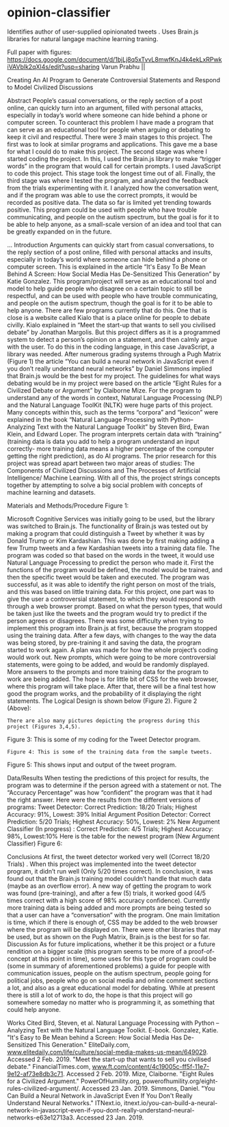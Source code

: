 # opinion-classifier
Identifies author of user-supplied opinionated tweets . Uses Brain.js libraries for natural langage machine learning traning. 

Full paper with figures: https://docs.google.com/document/d/1bjLj8q5xTvvL8mwfKnJ4k4ekLxRPwkiVAVblk2qXl4s/edit?usp=sharing
Varun Prabhu || 

Creating An AI Program to Generate Controversial Statements and Respond to Model Civilized Discussions  

Abstract
People’s casual conversations, or the reply section of a post online, can quickly turn into an argument, filled with personal attacks, especially in today’s world where someone can hide behind a phone or computer screen. To counteract this problem I have made a program that can serve as an educational tool for people when arguing or debating to keep it civil and respectful. There were 3 main stages to this project. The first was to look at similar programs and applications. This gave me a base for what I could do to make this project. The second stage was where I started coding the project. In this, I used the Brain.js library to make “trigger words” in the program that would call for certain prompts.  I used JavaScript to code this project. This stage took the longest time out of all. Finally, the third stage was where I tested the program, and analyzed the feedback from the trials experimenting with it. I analyzed how the conversation went, and if the program was able to use the correct prompts, it would be recorded as positive data. The data so far is limited yet trending towards positive. This program could be used with people who have trouble communicating, and people on the autism spectrum, but the goal is for it to be able to help anyone, as a small-scale version of an idea and tool that can be greatly expanded on in the future.

…
Introduction 
	Arguments can quickly start from casual conversations, to the reply section of a post online, filled with personal attacks and insults, especially in today’s world where someone can hide behind a phone or computer screen. This is explained in the article “It's Easy To Be Mean Behind A Screen: How Social Media Has De-Sensitized This Generation” by Katie Gonzalez.
This program/project will serve as an educational tool and model to help guide people who disagree on a certain topic to still be respectful, and can be used with people who have trouble communicating, and people on the autism spectrum, though the goal is for it to be able to help anyone. There are few programs currently that do this. One that is close is a website called Kialo that is a place online for people to debate civilly. Kialo explained in  “Meet the start-up that wants to sell you civilised debate” by Jonathan Margolis. But this project differs as it is a programmed system to detect a person’s opinion on a statement, and then calmly argue with the user. To do this in the coding language, in this case JavaScript, a library was needed. After numerous grading systems through a Pugh Matrix (Figure 1) the article “You can build a neural network in JavaScript even if you don’t really understand neural networks” by Daniel Simmons implied that Brain.js would be the best for my project. The guidelines for what ways debating would be in my project were based on the article “Eight Rules for a Civilized Debate or Argument” by Claiborne Mize. For the program to understand any of the words in context, Natural Language Processing (NLP) and the Natural Language ToolKit (NLTK) were huge parts of this project. Many concepts within this, such as the terms “corpora” and “lexicon” were explained in the book “Natural Language Processing with Python– Analyzing Text with the Natural Language Toolkit” by Steven Bird, Ewan Klein, and Edward Loper. The program interprets certain data with “training” (training data is data you add to help a program understand an input correctly- more training data means a higher percentage of the computer getting the right prediction), as do AI programs. The prior research for this project was spread apart between two major areas of studies: The Components of Civilized Discussions and The Processes of Artificial Intelligence/ Machine Learning. With all of this, the project strings concepts together by attempting to solve a big social problem with concepts of machine learning and datasets.

Materials and Methods/Procedure
Figure 1:  

	
Microsoft Cognitive Services was initially going to be used, but the library was switched to Brain.js. The functionality of Brain.js was tested out by making a program that could distinguish a Tweet by whether it was by Donald Trump or Kim Kardashian. This was done by first making adding a few Trump tweets and a few Kardashian tweets into a training data file. The program was coded so that based on the words in the tweet, it would use Natural Language Processing to predict the person who made it. First the functions of the program would be defined, the model would be trained, and then the specific tweet would be taken and executed. The program was successful, as it was able to identify the right person on most of the trials, and this was based on little training data. For this project, one part was to give the user a controversial statement, to which they would respond with through a web browser prompt. Based on what the person types, that would be taken just like the tweets and the program would try to predict if the person agrees or disagrees. There was some difficulty when trying to implement this program into Brain.js at first, because the program stopped using the training data. After a few days, with changes to the way the data was being stored, by pre-training it and saving the data, the program started to work again. A plan was made for how the whole project’s coding would work out. New prompts, which were going to be more controversial statements, were going to be added, and would be randomly displayed. More answers to the prompts and more training data for the program to work are being added. The hope is for little bit of CSS for the web browser, where this program will take place. After that, there will be a final test how good the program works, and the probability of it displaying the right statements. The Logical Design is shown below (Figure 2). 
Figure 2 (Above):

	There are also many pictures depicting the progress during this project (Figures 3,4,5).

Figure 3: This is some of my coding for the Tweet Detector program.

	Figure 4: This is some of the training data from the sample tweets.



Figure 5: This shows input and output of the tweet program.


Data/Results
	When testing the predictions of this project for results, the program was to determine if the person agreed with a statement or not. The “Accuracy Percentage” was how “confident” the program was that it had the right answer. Here were the results from the different versions of programs:
Tweet Detector:  Correct Prediction: 18/20 Trials; Highest Accuracy: 91%, Lowest: 39%
Initial Argument Position Detector:  Correct Prediction: 5/20 Trials; Highest Accuracy: 50%, Lowest: 2%
New Argument Classifier (In progress) :  Correct Prediction: 4/5 Trials; Highest Accuracy: 98%, Lowest:10%
Here is the table for the newest program (New Argument Classifier) 
Figure 6:

Conclusions
	At first, the tweet detector worked very well (Correct 18/20 Trials) . When this project was implemented into the tweet detector program, it didn’t run well (Only 5/20 times correct). In conclusion, it was found out that the Brain.js training model couldn’t handle that much data (maybe as an overflow error). A new way of getting the program to work was found (pre-training),  and after a few (5) trials, it worked good (4/5 times correct with a high score of 98% accuracy confidence). Currently more training data is being added and more prompts are being tested so that a user can have a “conversation” with the program. One main limitation is time, which if there is enough of, CSS may be added to the web browser where the program will be displayed on. There were other libraries that may be used, but as shown on the Pugh Matrix, Brain.js is the best for so far. 
Discussion
As for future implications, whether it be this project or a future rendition on a bigger scale (this program seems to be more of a proof-of-concept at this point in time), some uses for this type of program could be (some in summary of aforementioned problems) a guide for people with communication issues, people on the autism spectrum, people going for political jobs, people who go on social media and online comment sections a lot, and also as a great educational model for debating. While at present there is still a lot of work to do, the hope is that this project will go somewhere someday no matter who is programming it, as something that could help anyone.

Works Cited
Bird, Steven, et al. Natural Language Processing with Python – Analyzing Text with the Natural Language Toolkit. E-book.
Gonzalez, Katie. "It's Easy to Be Mean behind a Screen: How Social Media Has De-Sensitized This Generation." EliteDaily.com, www.elitedaily.com/life/culture/social-media-makes-us-mean/649029. Accessed 2 Feb. 2019.
"Meet the start-up that wants to sell you civilised debate." FinancialTimes.com, www.ft.com/content/4c19005c-ff5f-11e7-9e12-af73e8db3c71. Accessed 2 Feb. 2019.
Mize, Claiborne. "Eight Rules for a Civilized Argument." PowerOfHumility.org, powerofhumility.org/eight-rules-civilized-argument/. Accessed 23 Jan. 2019.
Simmons, Daniel. "You Can Build a Neural Network in JavaScript Even If You Don't Really Understand Neural Networks." ITNext.io, itnext.io/you-can-build-a-neural-network-in-javascript-even-if-you-dont-really-understand-neural-networks-e63e12713a3. Accessed 23 Jan. 2019.
